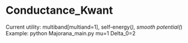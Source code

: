 # Conductance_Kwant
Current utility: multiband[multiand=1], self-energy(*), smooth potential(*)
Example: python Majorana_main.py mu=1 Delta_0=2